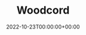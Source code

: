 ---
title : "Woodcord"
description : "Project Woodcord"
lead: "Woodcord stuff"
date: 2022-10-23T00:00:00+00:00
lastmod: 2022-10-23T00:00:00+00:00
draft: false
images: []
weight: 10
---